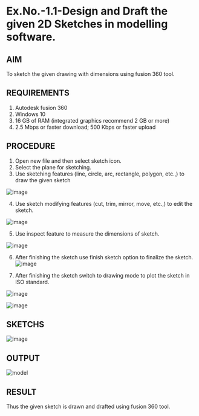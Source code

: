 # Ex.No.-1.1-Design and Draft the given 2D Sketches in modelling software.

## AIM

To sketch the given drawing with dimensions using fusion 360 tool.

## REQUIREMENTS

  1. Autodesk fusion 360
  2. Windows 10
  3. 16 GB of RAM (integrated graphics recommend 2 GB or more)
  4. 2.5 Mbps or faster download; 500 Kbps or faster upload 
  
## PROCEDURE

1.	Open new file and then select sketch icon.
2.	Select the plane for sketching. 
3.	Use sketching features (line, circle, arc, rectangle, polygon, etc.,) to draw the given sketch

![image](/1.png)

4.	Use sketch modifying features (cut, trim, mirror, move, etc.,) to edit the sketch.

![image](2.png)

5.	Use inspect feature to measure the dimensions of sketch.

![image](3.png)

6.	After finishing the sketch use finish sketch option to finalize the sketch.
![image](4.png)


7.	After finishing the sketch switch to drawing mode to plot the sketch in ISO standard.

![image](5.png)

![image](6.png)


## SKETCHS
![image](7.png)

## OUTPUT
![model](op.png)


## RESULT
Thus the given sketch is drawn and drafted using fusion 360 tool.
